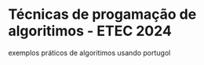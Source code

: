 # Técnicas de progamação de algoritimos - ETEC 2024
exemplos práticos de algoritimos usando portugol
